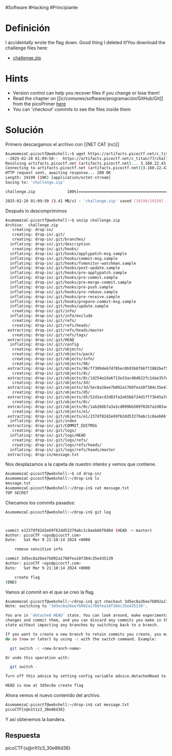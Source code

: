 #Software #Hacking #Principiante
# Definición
I accidentally wrote the flag down. Good thing I deleted it!You download the challenge files here:

- [challenge.zip](https://artifacts.picoctf.net/c_titan/77/challenge.zip)

# Hints
- Version control can help you recover files if you change or lose them!
- Read the chapter on [[ic/comunes/software/programación/GitHub/Git]] from the picoPrimer [here](https://primer.picoctf.org/#_git_version_control)
- You can 'checkout' commits to see the files inside them

# Solución

Primero descargamos el archivo con [[NET CAT (nc)]]
```bash
AsumomezaC-picoctf@webshell:~$ wget https://artifacts.picoctf.net/c_titan/77/challenge.zip
--2025-02-28 01:09:50--  https://artifacts.picoctf.net/c_titan/77/challenge.zip
Resolving artifacts.picoctf.net (artifacts.picoctf.net)... 3.160.22.43, 3.160.22.92, 3.160.22.128, ...
Connecting to artifacts.picoctf.net (artifacts.picoctf.net)|3.160.22.43|:443... connected.
HTTP request sent, awaiting response... 200 OK
Length: 19199 (19K) [application/octet-stream]
Saving to: 'challenge.zip'

challenge.zip              100%[=======================================>]  18.75K  --.-KB/s    in 0.005s  

2025-02-28 01:09:50 (3.41 MB/s) - 'challenge.zip' saved [19199/19199]
```

Después lo descomprimimos
```bash
AsumomezaC-picoctf@webshell:~$ unzip challenge.zip 
Archive:  challenge.zip
   creating: drop-in/
   creating: drop-in/.git/
   creating: drop-in/.git/branches/
  inflating: drop-in/.git/description  
   creating: drop-in/.git/hooks/
  inflating: drop-in/.git/hooks/applypatch-msg.sample  
  inflating: drop-in/.git/hooks/commit-msg.sample  
  inflating: drop-in/.git/hooks/fsmonitor-watchman.sample  
  inflating: drop-in/.git/hooks/post-update.sample  
  inflating: drop-in/.git/hooks/pre-applypatch.sample  
  inflating: drop-in/.git/hooks/pre-commit.sample  
  inflating: drop-in/.git/hooks/pre-merge-commit.sample  
  inflating: drop-in/.git/hooks/pre-push.sample  
  inflating: drop-in/.git/hooks/pre-rebase.sample  
  inflating: drop-in/.git/hooks/pre-receive.sample  
  inflating: drop-in/.git/hooks/prepare-commit-msg.sample  
  inflating: drop-in/.git/hooks/update.sample  
   creating: drop-in/.git/info/
  inflating: drop-in/.git/info/exclude  
   creating: drop-in/.git/refs/
   creating: drop-in/.git/refs/heads/
 extracting: drop-in/.git/refs/heads/master  
   creating: drop-in/.git/refs/tags/
 extracting: drop-in/.git/HEAD       
  inflating: drop-in/.git/config     
   creating: drop-in/.git/objects/
   creating: drop-in/.git/objects/pack/
   creating: drop-in/.git/objects/info/
   creating: drop-in/.git/objects/96/
 extracting: drop-in/.git/objects/96/f7309de67d785ec0b93b8766ff2882bef5c3ef  
   creating: drop-in/.git/objects/8c/
 extracting: drop-in/.git/objects/8c/1d254e2da6713e33acd6d622fc1dae357ec3c6  
   creating: drop-in/.git/objects/3d/
 extracting: drop-in/.git/objects/3d/5ec8a26ee7b092a1760fea18f384c35e435139  
   creating: drop-in/.git/objects/d5/
 extracting: drop-in/.git/objects/d5/52d1ecd2d83fa2e65b6724d1ff73b45a7d59b7  
   creating: drop-in/.git/objects/0c/
 extracting: drop-in/.git/objects/0c/1ab266b7a3a1cd099bb509f82b7a2d03aecd03  
   creating: drop-in/.git/objects/e1/
 extracting: drop-in/.git/objects/e1/237df82d2e69f62dd53279abc1c8aeb66f6d64  
  inflating: drop-in/.git/index      
 extracting: drop-in/.git/COMMIT_EDITMSG  
   creating: drop-in/.git/logs/
  inflating: drop-in/.git/logs/HEAD  
   creating: drop-in/.git/logs/refs/
   creating: drop-in/.git/logs/refs/heads/
  inflating: drop-in/.git/logs/refs/heads/master  
 extracting: drop-in/message.txt
```

Nos desplazamos a la capeta de nuestro interés y vemos que contiene.
```bash
AsumomezaC-picoctf@webshell:~$ cd drop-in/
AsumomezaC-picoctf@webshell:~/drop-in$ ls
message.txt
AsumomezaC-picoctf@webshell:~/drop-in$ cat message.txt
TOP SECRET
```

Checamos los commits pasados:
```bash
AsumomezaC-picoctf@webshell:~/drop-in$ git log



commit e1237df82d2e69f62dd53279abc1c8aeb66f6d64 (HEAD -> master)
Author: picoCTF <ops@picoctf.com>
Date:   Sat Mar 9 21:10:14 2024 +0000

    remove sensitive info

commit 3d5ec8a26ee7b092a1760fea18f384c35e435139
Author: picoCTF <ops@picoctf.com>
Date:   Sat Mar 9 21:10:14 2024 +0000

    create flag
(END)
```

Vamos al commit en el que se creo la flag.
```bash
AsumomezaC-picoctf@webshell:~/drop-in$ git checkout 3d5ec8a26ee7b092a1760fea18f384c35e435139
Note: switching to '3d5ec8a26ee7b092a1760fea18f384c35e435139'.

You are in 'detached HEAD' state. You can look around, make experimental
changes and commit them, and you can discard any commits you make in this
state without impacting any branches by switching back to a branch.

If you want to create a new branch to retain commits you create, you may
do so (now or later) by using -c with the switch command. Example:

  git switch -c <new-branch-name>

Or undo this operation with:

  git switch -

Turn off this advice by setting config variable advice.detachedHead to false

HEAD is now at 3d5ec8a create flag
```

Ahora vemos el nuevo contenido del archivo.
```bash
AsumomezaC-picoctf@webshell:~/drop-in$ cat message.txt 
picoCTF{s@n1t1z3_30e86d36}
```
Y así obtenemos la bandera.
## Respuesta
picoCTF{s@n1t1z3_30e86d36}